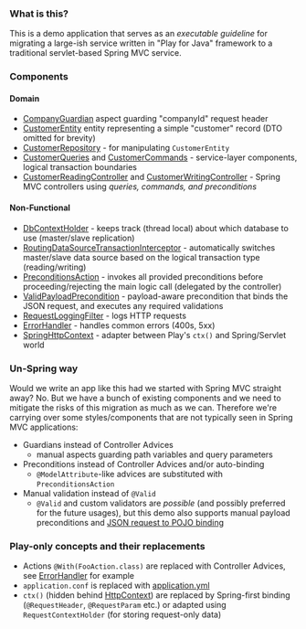 ### What is this?

This is a demo application that serves as an _executable guideline_ for migrating a large-ish service written in "Play for Java" framework to a traditional servlet-based Spring MVC service.

### Components

#### Domain

- [CompanyGuardian](https://github.com/vrto/playaway/blob/master/src/main/java/net/helpscout/playaway/company/CompanyGuardian.java) aspect guarding "companyId" request header 
- [CustomerEntity](https://github.com/vrto/playaway/blob/master/src/main/java/net/helpscout/playaway/customer/CustomerEntity.java) entity representing a simple "customer" record (DTO omitted for brevity)
- [CustomerRepository](https://github.com/vrto/playaway/blob/master/src/main/java/net/helpscout/playaway/customer/CustomerRepository.java) - for manipulating `CustomerEntity`
- [CustomerQueries](https://github.com/vrto/playaway/blob/master/src/main/java/net/helpscout/playaway/customer/CustomerQueries.java) and [CustomerCommands](https://github.com/vrto/playaway/blob/master/src/main/java/net/helpscout/playaway/customer/CustomerCommands.java) - service-layer components, logical transaction boundaries
- [CustomerReadingController](https://github.com/vrto/playaway/blob/master/src/main/java/net/helpscout/playaway/customer/CustomerReadingController.java) and [CustomerWritingController](https://github.com/vrto/playaway/blob/master/src/main/java/net/helpscout/playaway/customer/CustomerWritingController.java) - Spring MVC controllers using _queries, commands, and preconditions_

#### Non-Functional

- [DbContextHolder](https://github.com/vrto/playaway/blob/master/src/main/java/net/helpscout/playaway/data/DbContextHolder.java) - keeps track (thread local) about which database to use (master/slave replication)
- [RoutingDataSourceTransactionInterceptor](https://github.com/vrto/playaway/blob/master/src/main/java/net/helpscout/playaway/data/RoutingDataSourceTransactionInterceptor.java) - automatically switches master/slave data source based on the logical transaction type (reading/writing)  
- [PreconditionsAction](https://github.com/vrto/playaway/blob/master/src/main/java/net/helpscout/playaway/precondition/PreconditionsAction.java) - invokes all provided preconditions before proceeding/rejecting the main logic call (delegated by the controller)
- [ValidPayloadPrecondition](https://github.com/vrto/playaway/blob/master/src/main/java/net/helpscout/playaway/precondition/ValidPayloadPrecondition.java) - payload-aware precondition that binds the JSON request, and executes any required validations
- [RequestLoggingFilter](https://github.com/vrto/playaway/blob/master/src/main/java/net/helpscout/playaway/web/logging/RequestLoggingFilter.java) - logs HTTP requests
- [ErrorHandler](https://github.com/vrto/playaway/blob/master/src/main/java/net/helpscout/playaway/web/ErrorHandler.java) - handles common errors (400s, 5xx)
- [SpringHttpContext](https://github.com/vrto/playaway/blob/master/src/main/java/net/helpscout/playaway/web/SpringHttpContext.java) - adapter between Play's `ctx()` and Spring/Servlet world

### Un-Spring way

Would we write an app like this had we started with Spring MVC straight away? No. But we have a bunch of existing components and we need to mitigate the risks of this migration as much as we can. Therefore we're carrying over some styles/components that are not typically seen in Spring MVC applications:

- Guardians instead of Controller Advices
    - manual aspects guarding path variables and query parameters
- Preconditions instead of Controller Advices and/or auto-binding
    - `@ModelAttribute`-like advices are substituted with `PreconditionsAction`
- Manual validation instead of `@Valid`
    - `@Valid` and custom validators are _possible_ (and possibly preferred for the future usages), but this demo also supports manual payload preconditions and [JSON request to POJO binding](https://github.com/vrto/playaway/blob/1ee2f5c3a4b8958934a8618a258ddcdabf9336e2/src/main/java/net/helpscout/playaway/precondition/ValidPayloadPrecondition.java#L79)

### Play-only concepts and their replacements

- Actions `@With(FooAction.class)` are replaced with Controller Advices, see [ErrorHandler](https://github.com/vrto/playaway/blob/master/src/main/java/net/helpscout/playaway/web/ErrorHandler.java) for example
- `application.conf` is replaced with [application.yml](https://github.com/vrto/playaway/blob/master/src/main/resources/application.yml)
- `ctx()` (hidden behind [HttpContext](https://github.com/vrto/playaway/blob/master/src/main/java/net/helpscout/playaway/web/HttpContext.java)) are replaced by Spring-first binding (`@RequestHeader`, `@RequestParam` etc.) or adapted using `RequestContextHolder` (for storing request-only data)